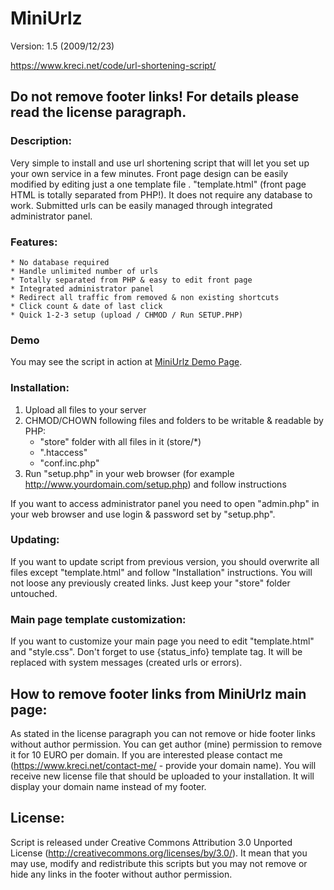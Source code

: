 # MiniUrlz
Version: 1.5 (2009/12/23)

https://www.kreci.net/code/url-shortening-script/

Do not remove footer links!
For details please read the license paragraph.
------------------------------------------------------


### Description:

Very simple to install and use url shortening script that will let you set up your own service in a few minutes. Front page design can be easily 
modified by editing just a one template file . "template.html" (front page HTML is totally separated from PHP!). It does not require any database to 
work. Submitted urls can be easily managed through integrated administrator panel.


### Features:

    * No database required
    * Handle unlimited number of urls
    * Totally separated from PHP & easy to edit front page
    * Integrated administrator panel
    * Redirect all traffic from removed & non existing shortcuts
    * Click count & date of last click
    * Quick 1-2-3 setup (upload / CHMOD / Run SETUP.PHP)

### Demo

You may see the script in action at [MiniUrlz Demo Page](https://dev.kreci.net/url/).

### Installation:

   1. Upload all files to your server
   2. CHMOD/CHOWN following files and folders to be writable & readable by PHP:
      - "store" folder with all files in it (store/*)
      - ".htaccess"
      - "conf.inc.php"
   3. Run "setup.php" in your web browser (for example http://www.yourdomain.com/setup.php) and follow instructions

If you want to access administrator panel you need to open "admin.php" in your web browser and use login & password set by "setup.php".


### Updating:

If you want to update script from previous version, you should overwrite all files except "template.html" and follow "Installation" instructions.
You will not loose any previously created links. Just keep your "store" folder untouched.


### Main page template customization:

If you want to customize your main page you need to edit "template.html" and "style.css". Don't forget to use {status_info} template tag.
It will be replaced with system messages (created urls or errors).


## How to remove footer links from MiniUrlz main page:

As stated in the license paragraph you can not remove or hide footer links without author permission. You can get author (mine) permission to 
remove it for 10 EURO per domain. If you are interested please contact me (https://www.kreci.net/contact-me/ - provide your domain name). You will 
receive new license file that should be uploaded to your installation. It will display your domain name instead of my footer.


## License:

Script is released under Creative Commons Attribution 3.0 Unported License (http://creativecommons.org/licenses/by/3.0/). It mean that you may use, 
modify and redistribute this scripts but you may not remove or hide any links in the footer without author permission.
